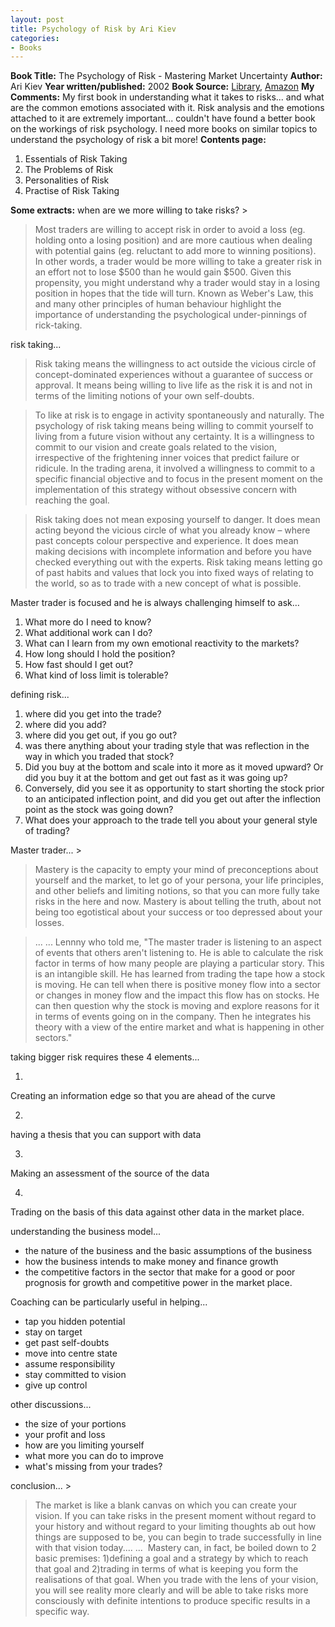```yaml
---
layout: post
title: Psychology of Risk by Ari Kiev
categories:
- Books
---
```


**Book Title:** The Psychology of Risk - Mastering Market Uncertainty **Author:** Ari Kiev **Year written/published:** 2002 **Book Source:** [Library](http://vistaweb.nlb.gov.sg/cgi-bin/cw_cgi?fullRecord+10924+3002+11137453+1+1), [Amazon](http://www.amazon.com/Psychology-Risk-Mastering-Market-Uncertainty/dp/0471403873) **My Comments:** My first book in understanding what it takes to risks... and what are the common emotions associated with it. Risk analysis and the emotions attached to it are extremely important... couldn't have found a better book on the workings of risk psychology. I need more books on similar topics to understand the psychology of risk a bit more! **Contents page:**
1. Essentials of Risk Taking
2. The Problems of Risk
3. Personalities of Risk
4. Practise of Risk Taking

**Some extracts:** when are we more willing to take risks? >

> Most traders are willing to accept risk in order to avoid a loss (eg. holding onto a losing position) and are more cautious when dealing with potential gains (eg. reluctant to add more to winning positions). In other words, a trader would be more willing to take a greater risk in an effort not to lose $500 than he would gain $500. Given this propensity, you might understand why a trader would stay in a losing position in hopes that the tide will turn. Known as Weber's Law, this and many other principles of human behaviour highlight the importance of understanding the psychological under-pinnings of rick-taking.

risk taking...

>

> Risk taking means the willingness to act outside the vicious circle of concept-dominated experiences without a guarantee of success or approval. It means being willing to live life as the risk it is and not in terms of the limiting notions of your own self-doubts.

> To like at risk is to engage in activity spontaneously and naturally. The psychology of risk taking means being willing to commit yourself to living from a future vision without any certainty. It is a willingness to commit to our vision and create goals related to the vision, irrespective of the frightening inner voices that predict failure or ridicule. In the trading arena, it involved a willingness to commit to a specific financial objective and to focus in the present moment on the implementation of this strategy without obsessive concern with reaching the goal.

>

> Risk taking does not mean exposing yourself to danger. It does mean acting beyond the vicious circle of what you already know – where past concepts colour perspective and experience. It does mean making decisions with incomplete information and before you have checked everything out with the experts. Risk taking means letting go of past habits and values that lock you into fixed ways of relating to the world, so as to trade with a new concept of what is possible.

Master trader is focused and he is always challenging himself to ask…

1. What more do I need to know?
2. What additional work can I do?
3. What can I learn from my own emotional reactivity to the markets?
4. How long should I hold the position?
5. How fast should I get out?
6. What kind of loss limit is tolerable?

defining risk...

1. where did you get into the trade?
2. where did you add?
3. where did you get out, if you go out?
4. was there anything about your trading style that was reflection in the way in which you traded that stock?
5. Did you buy at the bottom and scale into it more as it moved upward? Or did you buy it at the bottom and get out fast as it was going up?
6. Conversely, did you see it as opportunity to start shorting the stock prior to an anticipated inflection point, and did you get out after the inflection point as the stock was going down?
7. What does your approach to the trade tell you about your general style of trading?

Master trader... >

> Mastery is the capacity to empty your mind of preconceptions about yourself and the market, to let go of your persona, your life principles, and other beliefs and limiting notions, so that you can more fully take risks in the here and now. Mastery is about telling the truth, about not being too egotistical about your success or too depressed about your losses.

> ... ... Lennny who told me, "The master trader is listening to an aspect of events that others aren't listening to. He is able to calculate the risk factor in terms of how many people are playing a particular story. This is an intangible skill. He has learned from trading the tape how a stock is moving. He can tell when there is positive money flow into a sector or changes in money flow and the impact this flow has on stocks. He can then question why the stock is moving and explore reasons for it in terms of events going on in the company. Then he integrates his theory with a view of the entire market and what is happening in other sectors."

taking bigger risk requires these 4 elements...

1.

Creating an information edge so that you are ahead of the curve

2.

having a thesis that you can support with data

3.

Making an assessment of the source of the data

4.

Trading on the basis of this data against other data in the market place.

understanding the business model...

- the nature of the business and the basic assumptions of the business
- how the business intends to make money and finance growth
- the competitive factors in the sector that make for a good or poor prognosis for growth and competitive power in the market place.

Coaching can be particularly useful in helping...
- tap you hidden potential
- stay on target
- get past self-doubts
- move into centre state
- assume responsibility
- stay committed to vision
- give up control

other discussions...
- the size of your portions
- your profit and loss
- how are you limiting yourself
- what more you can do to improve
- what's missing from your trades?

conclusion... >

> The market is like a blank canvas on which you can create your vision. If you can take risks in the present moment without regard to your history and without regard to your limiting thoughts ab out how things are supposed to be, you can begin to trade successfully in line with that vision today.... ...  Mastery can, in fact, be boiled down to 2 basic premises: 1)defining a goal and a strategy by which to reach that goal and 2)trading in terms of what is keeping you form the realisations of that goal. When you trade with the lens of your vision, you will see reality more clearly and will be able to take risks more consciously with definite intentions to produce specific results in a specific way.


